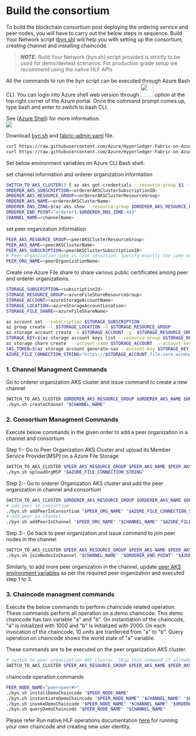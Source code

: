 # Build the consortium
To build the blockchain consortium post deploying the ordering service and peer nodes, you will have to carry out the below steps in sequence. Build Your Network script ([byn.sh](https://github.com/Azure/Hyperledger-Fabric-on-Azure-Kubernetes-Service/blob/master/consortiumScripts/byn.sh)) will help you with setting up the consortium, creating channel and installing chaincode.

> **_NOTE:_** Build Your Network (byn.sh) script provided is strictly to be used for demo/devtest scenarios. For production grade setup we recommend using the native HLF APIs


All the commands to run the byn script can be executed through Azure Bash CLI. You can login into Azure shell web version through <img src="https://github.com/Azure/Hyperledger-Fabric-on-Azure-Kubernetes-Service/blob/master/images/azureCLI_Icon.png" width="35" height="35" /> option at the top right corner of the Azure portal. Once the command prompt comes up, type bash and enter to switch to bash CLI.

See ([Azure Shell](https://docs.microsoft.com/en-us/azure/cloud-shell/overview)) for more information.
\
<img src="https://github.com/Azure/Hyperledger-Fabric-on-Azure-Kubernetes-Service/blob/master/images/azureCLI.png" />


Download [byn.sh](https://github.com/Azure/Hyperledger-Fabric-on-Azure-Kubernetes-Service/blob/master/consortiumScripts/byn.sh) and [fabric-admin.yaml](https://github.com/Azure/Hyperledger-Fabric-on-Azure-Kubernetes-Service/blob/master/consortiumScripts/deployments/fabric-admin.yaml) file.

```bash
curl https://raw.githubusercontent.com/Azure/Hyperledger-Fabric-on-Azure-Kubernetes-Service/master/consortiumScripts/byn.sh -o byn.sh; chmod 777 byn.sh
curl https://raw.githubusercontent.com/Azure/Hyperledger-Fabric-on-Azure-Kubernetes-Service/master/consortiumScripts/fabric-admin.yaml -o fabric-admin.yaml
```

Set below environment variables on Azure CLI Bash shell:

set channel information and orderer organization information
```bash
SWITCH_TO_AKS_CLUSTER() { az aks get-credentials --resource-group $1 --name $2 --subscription $3; }
ORDERER_AKS_SUBSCRIPTION=<ordererAKSClusterSubscriptionID>
ORDERER_AKS_RESOURCE_GROUP=<ordererAKSClusterResourceGroup>
ORDERER_AKS_NAME=<ordererAKSClusterName>
ORDERER_DNS_ZONE=$(az aks show --resource-group $ORDERER_AKS_RESOURCE_GROUP --name $ORDERER_AKS_NAME --subscription $ORDERER_AKS_SUBSCRIPTION -o json | jq .addonProfiles.httpApplicationRouting.config.HTTPApplicationRoutingZoneName | tr -d '"')
ORDERER_END_POINT="orderer1.$ORDERER_DNS_ZONE:443"
CHANNEL_NAME=<channelName>
```
<a name="peer-aks"></a>
set peer organization information
```bash
PEER_AKS_RESOURCE_GROUP=<peerAKSClusterResourceGroup>
PEER_AKS_NAME=<peerAKSClusterName>
PEER_AKS_SUBSCRIPTION=<peerAKSClusterSubscriptionID>
# Peer organization name is case sensitive. Specify exactly the same name, which was provided while creating the Peer AKS Cluster.
PEER_ORG_NAME=<peerOrganizationName>
````

Create one Azure File share to share various public certificates among peer and orderer organizations.
```bash
STORAGE_SUBSCRIPTION=<subscriptionId>
STORAGE_RESOURCE_GROUP=<azureFileShareResourceGroup>
STORAGE_ACCOUNT=<azureStorageAccountName>
STORAGE_LOCATION=<azureStorageAccountLocation>
STORAGE_FILE_SHARE=<azureFileShareName>

az account set --subscription $STORAGE_SUBSCRIPTION
az group create -l $STORAGE_LOCATION -n $STORAGE_RESOURCE_GROUP
az storage account create -n $STORAGE_ACCOUNT -g  $STORAGE_RESOURCE_GROUP -l $STORAGE_LOCATION --sku Standard_LRS
STORAGE_KEY=$(az storage account keys list --resource-group $STORAGE_RESOURCE_GROUP  --account-name $STORAGE_ACCOUNT --query "[0].value" | tr -d '"')
az storage share create  --account-name $STORAGE_ACCOUNT  --account-key $STORAGE_KEY  --name $STORAGE_FILE_SHARE
SAS_TOKEN=$(az storage account generate-sas --account-key $STORAGE_KEY --account-name $STORAGE_ACCOUNT --expiry 2020-01-01 --https-only --permissions lruw --resource-types sco --services f | tr -d '"')
AZURE_FILE_CONNECTION_STRING="https://$STORAGE_ACCOUNT.file.core.windows.net/$STORAGE_FILE_SHARE?$SAS_TOKEN"
```

### 1. Channel Managment Commands
Go to orderer organization AKS cluster and issue command to create a new channel

```bash
SWITCH_TO_AKS_CLUSTER $ORDERER_AKS_RESOURCE_GROUP $ORDERER_AKS_NAME $ORDERER_AKS_SUBSCRIPTION
./byn.sh createChannel "$CHANNEL_NAME"
```

### 2. Consortium Managment Commands
Execute below commands in the given order to add a peer organization in a channel and consortium

Step 1:- Go to Peer Organization AKS Cluster and upload its Member Service Provider(MSP) on a Azure File Storage
```bash
SWITCH_TO_AKS_CLUSTER $PEER_AKS_RESOURCE_GROUP $PEER_AKS_NAME $PEER_AKS_SUBSCRIPTION
./byn.sh uploadOrgMSP "$AZURE_FILE_CONNECTION_STRING"
```
  
Step 2:- Go to orderer Organization AKS cluster and add the peer organization in channel and consortium
```bash
SWITCH_TO_AKS_CLUSTER $ORDERER_AKS_RESOURCE_GROUP $ORDERER_AKS_NAME $ORDERER_AKS_SUBSCRIPTION
# add peer in consortium
./byn.sh addPeerInConsortium "$PEER_ORG_NAME" "$AZURE_FILE_CONNECTION_STRING"
# add peer in channel
./byn.sh addPeerInChannel "$PEER_ORG_NAME" "$CHANNEL_NAME" "$AZURE_FILE_CONNECTION_STRING"
```

Step 3:- Go back to peer organization and issue command to join peer nodes in the channel
```bash
SWITCH_TO_AKS_CLUSTER $PEER_AKS_RESOURCE_GROUP $PEER_AKS_NAME $PEER_AKS_SUBSCRIPTION
./byn.sh joinNodesInChannel "$CHANNEL_NAME" "$ORDERER_END_POINT" "$AZURE_FILE_CONNECTION_STRING"
```
Similarly, to add more peer organization in the channel, update [peer AKS environment variables](#peer-aks) as per the required peer organization and executed step 1 to 3.

### 3. Chaincode managment commands
Execute the below commands to perform chaincode related operation. These commands perform all operation on a demo chaincode. This demo chaincode has two variable "a" and "b". On instantiation of the chaincode, "a" is initialized with 1000 and "b" is initialized with 2000. On each invocation of the chaincode, 10 units are tranferred from "a" to "b". Query operation on chaincode shows the world state of "a" variable.

These commands are to be executed on the peer organization AKS cluster.

```bash
# switch to peer organization AKS cluster. Skip this command if already connected to the required Peer AKS Cluster
SWITCH_TO_AKS_CLUSTER $PEER_AKS_RESOURCE_GROUP $PEER_AKS_NAME $PEER_AKS_SUBSCRIPTION
```

chaincode operation commands
```bash
PEER_NODE_NAME="peer<peer#>"
./byn.sh installDemoChaincode "$PEER_NODE_NAME"
./byn.sh instantiateDemoChaincode "$PEER_NODE_NAME" "$CHANNEL_NAME" "$ORDERER_END_POINT" "$AZURE_FILE_CONNECTION_STRING"
./byn.sh invokeDemoChaincode "$PEER_NODE_NAME" "$CHANNEL_NAME" "$ORDERER_END_POINT" "$AZURE_FILE_CONNECTION_STRING"
./byn.sh queryDemoChaincode "$PEER_NODE_NAME" "$CHANNEL_NAME"
```
Please refer Run native HLF operations documentation [here](https://github.com/Azure/Hyperledger-Fabric-on-Azure-Kubernetes-Service/tree/master/application/README.md) for running your own chaincode and creating new user identity.
